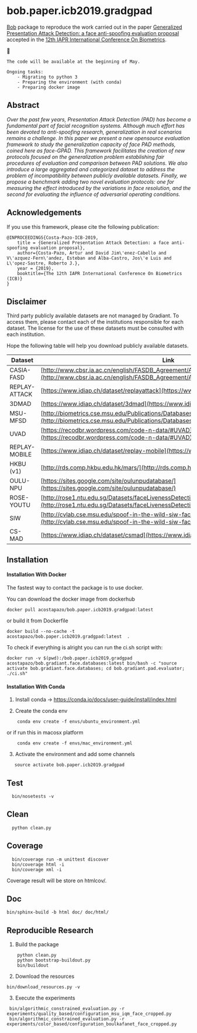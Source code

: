 # bob.paper.icb2019.gradgpad 

<!---
[![Build Status](https://travis-ci.org/Gradiant/bob.paper.icb2019.gradgpad.svg?branch=master)](https://travis-ci.org/Gradiant/bob.paper.icb2019.gradgpad) [![Doc](http://img.shields.io/badge/docs-latest-orange.svg)](https://gradiant.github.io/bob.paper.icb2019.gradgpad/)
-->
 
[Bob](https://www.idiap.ch/software/bob/) package to reproduce the work carried out in the paper [Generalized Presentation Attack Detection: a face anti-spoofing evaluation proposal](https://arxiv.org/abs/1904.06213) accepted in the [12th IAPR International Conference On Biometrics](http://www.icb2019.org/).

:construction:
~~~
The code will be available at the beginning of May.

Ongoing tasks:
	- Migrating to python 3
	- Preparing the environment (with conda)
	- Preparing docker image
~~~

## Abstract 

_Over the past few years, Presentation Attack Detection (PAD) has become a fundamental part of facial recognition systems. Although much effort has been devoted to anti-spoofing research, generalization in real scenarios remains a challenge. In this paper we present a new opensource evaluation framework to study the generalization capacity of face PAD methods, coined here as face-GPAD. This framework facilitates the creation of new protocols focused on the generalization problem establishing fair procedures of evaluation and comparison between PAD solutions. We also introduce a large aggregated and categorized dataset to address the problem of incompatibility between publicly available datasets. Finally, we propose a benchmark adding two novel evaluation protocols: one for measuring the effect introduced by the variations in face resolution, and the second for evaluating the influence of adversarial operating conditions._

## Acknowledgements

If you use this framework, please cite the following publication:

~~~
@INPROCEEDINGS{Costa-Pazo-ICB-2019,
	title = {Generalized Presentation Attack Detection: a face anti-spoofing evaluation proposal},
	author={Costa-Pazo, Artur and David Jim\'enez-Cabello and V\'azquez-Fern\'andez, Esteban and Alba-Castro, Jos\'e Luis and L\'opez-Sastre, Roberto J.},
	year = {2019},
	booktitle={The 12th IAPR International Conference On Biometrics (ICB)}
}
~~~

## Disclaimer 

Third party publicly available datasets are not managed by Gradiant. 
To access them, please contact each of the institutions responsible for 
each dataset. The license for the use of these datasets must be consulted
with each institution.

Hope the following table will help you download publicly available datasets.

| Dataset | Link | 
| --- | --- | 
| CASIA-FASD | [http://www.cbsr.ia.ac.cn/english/FASDB_Agreement/Agreement.pdf](http://www.cbsr.ia.ac.cn/english/FASDB_Agreement/Agreement.pdf) |
| REPLAY-ATTACK | [https://www.idiap.ch/dataset/replayattack](https://www.idiap.ch/dataset/replayattack) | 
| 3DMAD | [https://www.idiap.ch/dataset/3dmad](https://www.idiap.ch/dataset/3dmad) | 
| MSU-MFSD | [http://biometrics.cse.msu.edu/Publications/Databases/MSUMobileFaceSpoofing/index.htm](http://biometrics.cse.msu.edu/Publications/Databases/MSUMobileFaceSpoofing/index.htm) | 
| UVAD | [https://recodbr.wordpress.com/code-n-data/#UVAD](https://recodbr.wordpress.com/code-n-data/#UVAD) | 
| REPLAY-MOBILE | [https://www.idiap.ch/dataset/replay-mobile](https://www.idiap.ch/dataset/replay-mobile) | 
| HKBU (v1) | [http://rds.comp.hkbu.edu.hk/mars/](http://rds.comp.hkbu.edu.hk/mars/) |
| OULU-NPU  | [https://sites.google.com/site/oulunpudatabase/](https://sites.google.com/site/oulunpudatabase/) | 
| ROSE-YOUTU | [http://rose1.ntu.edu.sg/Datasets/faceLivenessDetection.asp](http://rose1.ntu.edu.sg/Datasets/faceLivenessDetection.asp) | 
| SIW | [http://cvlab.cse.msu.edu/spoof-in-the-wild-siw-face-anti-spoofing-database.html](http://cvlab.cse.msu.edu/spoof-in-the-wild-siw-face-anti-spoofing-database.html) | 
| CS-MAD | [https://www.idiap.ch/dataset/csmad](https://www.idiap.ch/dataset/csmad) | 


## Installation 

#### Installation With Docker 

The fastest way to contact the package is to use docker. 

You can download the docker image from dockerhub

~~~
docker pull acostapazo/bob.paper.icb2019.gradgpad:latest 
~~~

or build it from Dockerfile

~~~
docker build --no-cache -t acostapazo/bob.paper.icb2019.gradgpad:latest  .
~~~

To check if everything is alright you can run the ci.sh script with:

~~~
docker run -v $(pwd):/bob.paper.icb2019.gradgpad acostapazo/bob.gradiant.face.databases:latest bin/bash -c "source activate bob.gradiant.face.databases; cd bob.gradiant.pad.evaluator; ./ci.sh"
~~~

#### Installation With Conda


1. Install conda -> https://conda.io/docs/user-guide/install/index.html

2. Create the conda env

~~~
    conda env create -f envs/ubuntu_environment.yml
~~~

or if run this in macosx platform

~~~
    conda env create -f envs/mac_environment.yml
~~~

3. Activate the environment and add some channels

~~~
   source activate bob.paper.icb2019.gradgpad
~~~


## Test

~~~
  bin/nosetests -v
~~~

## Clean

~~~
  python clean.py
~~~

## Coverage

~~~  
  bin/coverage run -m unittest discover
  bin/coverage html -i
  bin/coverage xml -i
~~~

Coverage result will be store on htmlcov/.

## Doc

~~~
bin/sphinx-build -b html doc/ doc/html/
~~~


## Reproducible Research

1. Build the package 
    
~~~
    python clean.py
    python bootstrap-buildout.py
    bin/buildout
~~~

2. Download the resources

~~~
bin/download_resources.py -v
~~~
 
3. Execute the experiments

~~~
 bin/algorithmic_constrained_evaluation.py -r experiments/quality_based/configuration_msu_iqm_face_cropped.py 
 bin/algorithmic_constrained_evaluation.py -r experiments/color_based/configuration_boulkafanet_face_cropped.py 
~~~


